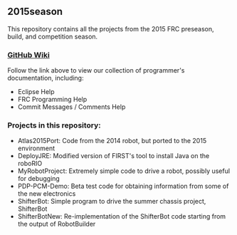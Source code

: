 ## 2015season

This repository contains all the projects from the 2015 FRC preseason, build, and competition season.

### [GitHub Wiki](https://github.com/GirlsOfSteelRobotics/2015season/wiki)

   Follow the link above to view our collection of programmer's documentation, including:
   * Eclipse Help
   * FRC Programming Help
   * Commit Messages / Comments Help

### Projects in this repository:

* Atlas2015Port: Code from the 2014 robot, but ported to the 2015 environment
* DeployJRE: Modified version of FIRST's tool to install Java on the roboRIO
* MyRobotProject: Extremely simple code to drive a robot, possibly useful for debugging
* PDP-PCM-Demo: Beta test code for obtaining information from some of the new electronics
* ShifterBot: Simple program to drive the summer chassis project, ShifterBot  
* ShifterBotNew: Re-implementation of the ShifterBot code starting from the output of RobotBuilder  

